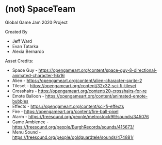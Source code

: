 (not) SpaceTeam 
===============

Global Game Jam 2020 Project

Created By
  * Jeff Ward
  * Evan Tatarka
  * Alexia Bernardo 

Asset Credits:
  * Space Guy - https://opengameart.org/content/space-guy-8-directional-animated-character-16x16
  * Alien - https://opengameart.org/content/alien-character-sprite-2
  * Tileset - https://opengameart.org/content/32x32-sci-fi-tileset
  * Crosshairs - https://opengameart.org/content/20-crosshairs-for-re
  * Emote Balloon - https://opengameart.org/content/animated-emote-bubbles
  * Effects - https://opengameart.org/content/sci-fi-effects
  * Fire - https://opengameart.org/content/fire-ball-pixel
  * Alarm - https://freesound.org/people/metrostock99/sounds/345076
  * Game Ambience - https://freesound.org/people/BurghRecords/sounds/415673/
  * Menu Sound - https://freesound.org/people/goldguardtele/sounds/474881/
